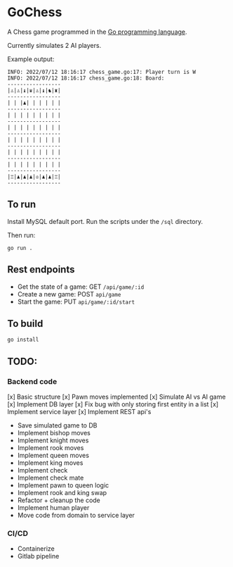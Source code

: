 # GoChess
A Chess game programmed in the [Go programming language](https://go.dev/). 

Currently simulates 2 AI players.

Example output:

```
INFO: 2022/07/12 18:16:17 chess_game.go:17: Player turn is W
INFO: 2022/07/12 18:16:17 chess_game.go:18: Board:
-----------------
|♙|♙|♝|♛|♙|♝|♞|♜|
-----------------
| | |♟| | | | | |
-----------------
| | | | | | | | |
-----------------
| | | | | | | | |
-----------------
| | | | | | | | |
-----------------
| | | | | | | | |
-----------------
| | | | | | | | |
-----------------
|♖|♟|♟|♟|♔|♟|♟|♖|
-----------------
```


## To run
Install MySQL default port. Run the scripts under the `/sql` directory.

Then run:

`go run .`

## Rest endpoints

- Get the state of a game: GET `/api/game/:id`
- Create a new game: POST `api/game`
- Start the game: PUT `api/game/:id/start`


## To build
`go install`

## TODO:

### Backend code
[x] Basic structure
[x] Pawn moves implemented
[x] Simulate AI vs AI game
[x] Implement DB layer
[x] Fix bug with only storing first entity in a list
[x] Implement service layer
[x] Implement REST api's

- Save simulated game to DB
- Implement bishop moves
- Implement knight moves
- Implement rook moves
- Implement queen moves 
- Implement king moves 
- Implement check
- Implement check mate
- Implement pawn to queen logic 
- Implement rook and king swap
- Refactor + cleanup the code
- Implement human player
- Move code from domain to service layer

### CI/CD

- Containerize
- Gitlab pipeline